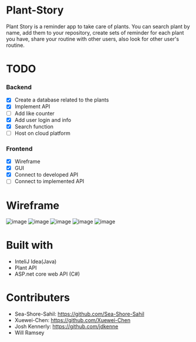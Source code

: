 # Plant-Story
Plant Story is a reminder app to take care of plants. You can search plant by name, add them to your repository, create sets of reminder for each plant you have, share your routine with other users, also look for other user's routine.

# TODO
### Backend
- [x] Create a database related to the plants
- [x] Implement API
- [ ] Add like counter
- [x] Add user login and info
- [x] Search function
- [ ] Host on cloud platform
### Frontend
- [x] Wireframe
- [x] GUI
- [x] Connect to developed API
- [ ] Connect to implemented API

# Wireframe
![image](https://github.com/Xuewei-Chen/Plant-Nanny/blob/main/Wireframe/Plant%20Nanny%20-%20Google%20Pixel%205%20-%201.png)
![image](https://github.com/Xuewei-Chen/Plant-Nanny/blob/main/Wireframe/Plant%20Nanny%20-%20Google%20Pixel%205%20-%202.png)
![image](https://github.com/Xuewei-Chen/Plant-Nanny/blob/main/Wireframe/Plant%20Nanny%20-%20Google%20Pixel%205%20-%203.png)
![image](https://github.com/Xuewei-Chen/Plant-Nanny/blob/main/Wireframe/Plant%20Nanny%20-%20Google%20Pixel%205%20-%204.png)
![image](https://github.com/Xuewei-Chen/Plant-Nanny/blob/main/Wireframe/Plant%20Nanny%20-%20Google%20Pixel%205%20-%205.png)

# Built with
- InteliJ Idea(Java)
- Plant API
- ASP.net core web API (C#)


# Contributers
- Sea-Shore-Sahil: https://github.com/Sea-Shore-Sahil
- Xuewei-Chen: https://github.com/Xuewei-Chen
- Josh Kennerly: https://github.com/jdkenne
- Will Ramsey
